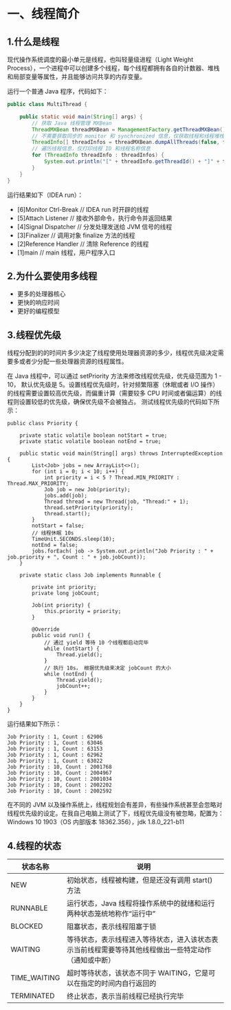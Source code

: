 # 一、线程简介
## 1.什么是线程
现代操作系统调度的最小单元是线程，也叫轻量级进程（Light Weight Process），一个进程中可以创建多个线程，每个线程都拥有各自的计数器、堆栈和局部变量等属性，并且能够访问共享的内存变量。

运行一个普通 Java 程序，代码如下：
```java
public class MultiThread {

    public static void main(String[] args) {
        // 获取 Java 线程管理 MXBean
        ThreadMXBean threadMXBean = ManagementFactory.getThreadMXBean();
        // 不需要获取同步的 monitor 和 synchronized 信息，仅获取线程和线程堆栈信息
        ThreadInfo[] threadInfos = threadMXBean.dumpAllThreads(false, false);
        // 遍历线程信息，仅打印线程 ID 和线程名称信息
        for (ThreadInfo threadInfo : threadInfos) {
            System.out.println("[" + threadInfo.getThreadId() + "]" + threadInfo.getThreadName());
        }
    }
}
```
运行结果如下（IDEA run）：
- [6]Monitor Ctrl-Break // IDEA run 时开辟的线程
- [5]Attach Listener    // 接收外部命令，执行命令并返回结果
- [4]Signal Dispatcher  // 分发处理发送给 JVM 信号的线程
- [3]Finalizer          // 调用对象 finalize 方法的线程
- [2]Reference Handler  // 清除 Reference 的线程
- [1]main               // main 线程，用户程序入口

## 2.为什么要使用多线程
- 更多的处理器核心
- 更快的响应时间
- 更好的编程模型
## 3.线程优先级
线程分配到的的时间片多少决定了线程使用处理器资源的多少，线程优先级决定需要多或者少分配一些处理器资源的线程属性。

在 Java 线程中，可以通过 setPriority 方法来修改线程优先级，优先级范围为 1 - 10， 默认优先级是 5。设置线程优先级时，针对频繁阻塞（休眠或者 I/O 操作）的线程需要设置较高优先级，而偏重计算（需要较多 CPU 时间或者偏运算）的线程则设置较低的优先级，确保优先级不会被独占。
测试线程优先级的代码如下所示：
```
public class Priority {

    private static volatile boolean notStart = true;
    private static volatile boolean notEnd = true;

    public static void main(String[] args) throws InterruptedException {
        List<Job> jobs = new ArrayList<>();
        for (int i = 0; i < 10; i++) {
            int priority = i < 5 ? Thread.MIN_PRIORITY : Thread.MAX_PRIORITY;
            Job job = new Job(priority);
            jobs.add(job);
            Thread thread = new Thread(job, "Thread:" + 1);
            thread.setPriority(priority);
            thread.start();
        }
        notStart = false;
        // 线程休眠 10s 
        TimeUnit.SECONDS.sleep(10);
        notEnd = false;
        jobs.forEach( job -> System.out.println("Job Priority : " + job.priority + ", Count : " + job.jobCount));
    }

    private static class Job implements Runnable {

        private int priority;
        private long jobCount;

        Job(int priority) {
            this.priority = priority;
        }

        @Override
        public void run() {
            // 通过 yield 等待 10 个线程都启动完毕
            while (notStart) {
                Thread.yield();
            }
            // 执行 10s， 根据优先级来决定 jobCount 的大小
            while (notEnd) {
                Thread.yield();
                jobCount++;
            }
        }
    }
}
```
运行结果如下所示：
```
Job Priority : 1, Count : 62906
Job Priority : 1, Count : 63046
Job Priority : 1, Count : 63153
Job Priority : 1, Count : 62962
Job Priority : 1, Count : 63022
Job Priority : 10, Count : 2001768
Job Priority : 10, Count : 2004967
Job Priority : 10, Count : 2001034
Job Priority : 10, Count : 2002202
Job Priority : 10, Count : 2002592
```
在不同的 JVM 以及操作系统上，线程规划会有差异，有些操作系统甚至会忽略对线程优先级的设定。在我自己电脑上测试了下，线程优先级没有被忽略，配置为：Windows 10 1903（OS 内部版本 18362.356），jdk 1.8.0_221-b11

## 4.线程的状态
|  状态名称  | 说明  |
| ----  | ----  |
| NEW  | 初始状态，线程被构建，但是还没有调用 start() 方法 |
| RUNNABLE  | 运行状态，Java 线程将操作系统中的就绪和运行两种状态笼统地称作“运行中” |
| BLOCKED | 阻塞状态，表示线程阻塞于锁 |
| WAITING | 等待状态，表示线程进入等待状态，进入该状态表示当前线程需要等待其他线程做出一些特定动作（通知或中断） |
| TIME_WAITING | 超时等待状态，该状态不同于 WAITING，它是可以在指定的时间内自行返回的 |
| TERMINATED | 终止状态，表示当前线程已经执行完毕 |